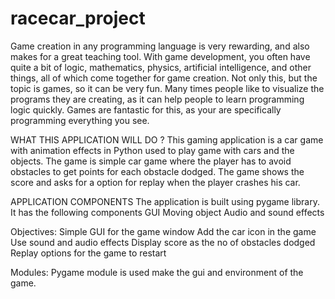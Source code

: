 # racecar_project
Game creation in any programming language is very rewarding, and also makes for a great teaching tool. With game development, you often have quite a bit of logic, mathematics, physics, artificial intelligence, and other things, all of which come together for game creation. Not only this, but the topic is games, so it can be very fun. Many times people like to visualize the programs they are creating, as it can help people to learn programming logic quickly. Games are fantastic for this, as your are specifically programming everything you see.

WHAT THIS APPLICATION WILL DO ?
This gaming application is a car game with animation effects in Python used to play game with cars and the objects.
The game is simple car game where the player has to avoid obstacles to get points for each obstacle dodged.
The game shows the score and asks for a option for replay when the player crashes his car.

APPLICATION COMPONENTS
The application is built using pygame library. It has the following components
GUI
Moving object
Audio and sound effects

Objectives:
Simple GUI for the game window
Add the car icon in the game
Use sound and audio effects
Display score as the no of obstacles dodged
Replay options for the game to restart

Modules:
Pygame module is used make the gui and environment of the game.

